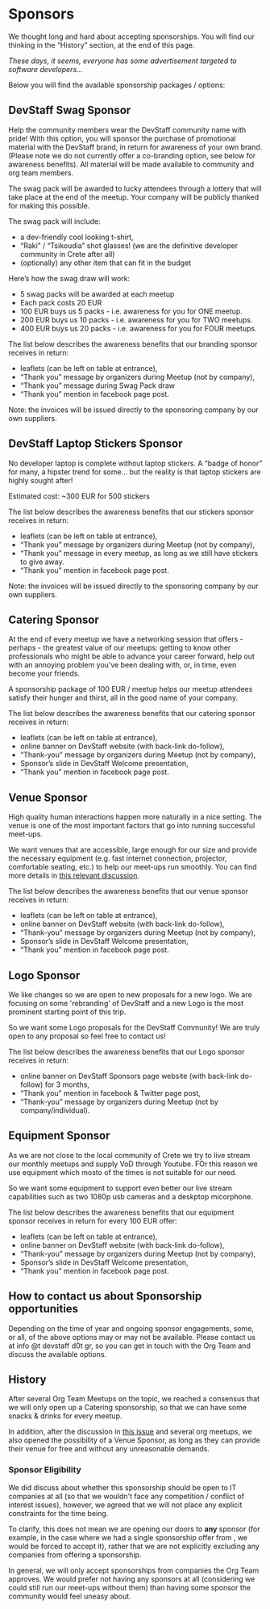 # Sponsors

We thought long and hard about accepting sponsorships. You will find our thinking in the “History” section, at the end of this page. 

_These days, it seems, everyone has some advertisement targeted to software developers..._

Below you will find the available sponsorship packages / options: 

## DevStaff Swag Sponsor
Help the community members wear the DevStaff community name with pride! With this option, you will sponsor the purchase of promotional material with the DevStaff brand, in return for awareness of your own brand.  (Please note we do not currently offer a co-branding option, see below for awareness benefits). All material will be made available to community and org team members.

The swag pack will be awarded to lucky attendees through a lottery that will take place at the end of the meetup. Your company will be publicly thanked for making this possible. 

The swag pack will include: 
* a dev-friendly cool looking t-shirt, 
* “Raki” / “Tsikoudia” shot glasses! (we are the definitive developer community in Crete after all) 
* (optionally) any other item that can fit in the budget

Here’s how the swag draw will work: 
* 5 swag packs will be awarded at each meetup
* Each pack costs 20 EUR
* 100 EUR buys us 5 packs - i.e. awareness for you for ONE meetup. 
* 200 EUR buys us 10 packs - i.e. awareness for you for TWO meetups. 
* 400 EUR buys us 20 packs - i.e. awareness for you for FOUR meetups. 

The list below describes the awareness benefits that our branding sponsor receives in return:
* leaflets (can be left on table at entrance),
* “Thank you” message by organizers during Meetup (not by company),
* “Thank you” message during Swag Pack draw
* “Thank you” mention in facebook page post.

Note: the invoices will be issued directly to the sponsoring company by our own suppliers. 

## DevStaff Laptop Stickers Sponsor
No developer laptop is complete without laptop stickers. A “badge of honor” for many, a hipster trend for some… but the reality is that laptop stickers are highly sought after! 

Estimated cost: ~300 EUR for 500 stickers

The list below describes the awareness benefits that our stickers sponsor receives in return:
* leaflets (can be left on table at entrance),
* “Thank you” message by organizers during Meetup (not by company),
* “Thank you” message in every meetup, as long as we still have stickers to give away.
* “Thank you” mention in facebook page post.

Note: the invoices will be issued directly to the sponsoring company by our own suppliers. 


## Catering Sponsor
At the end of every meetup we have a networking session that offers - perhaps - the greatest value of our meetups: getting to know other professionals who might be able to advance your career forward, help out with an annoying problem you’ve been dealing with, or, in time, even become your friends. 

A sponsorship package of 100 EUR / meetup helps our meetup attendees satisfy their hunger and thirst, all in the good name of your company. 

The list below describes the awareness benefits that our catering sponsor receives in return:
* leaflets (can be left on table at entrance),
* online banner on DevStaff website (with back-link do-follow),
* “Thank-you” message by organizers during Meetup (not by company),
* Sponsor’s slide in DevStaff Welcome presentation,
* “Thank you” mention in facebook page post.

## Venue Sponsor
High quality human interactions happen more naturally in a nice setting. The venue is one of the most important factors that go into running successful meet-ups. 

We want venues that are accessible, large enough for our size and provide the necessary equipment (e.g. fast internet connection, projector, comfortable seating, etc.) to help our meet-ups run smoothly. You can find more details in [this relevant discussion](https://github.com/devstaff-crete/DevStaff-Heraklion/issues/185). 

The list below describes the awareness benefits that our venue sponsor receives in return:
* leaflets (can be left on table at entrance),
* online banner on DevStaff website (with back-link do-follow),
* “Thank-you” message by organizers during Meetup (not by company),
* Sponsor’s slide in DevStaff Welcome presentation,
* “Thank you” mention in facebook page post.

## Logo Sponsor
We like changes so we are open to new proposals for a new logo. We are focusing on some 'rebranding' of DevStaff and a new Logo is the most prominent starting point of this trip. 

So we want some Logo proposals for the DevStaff Community! We are truly open to any proposal so feel free to contact us!

The list below describes the awareness benefits that our Logo sponsor receives in return:
* online banner on DevStaff Sponsors page website (with back-link do-follow) for 3 months,
* “Thank you” mention in facebook & Twitter page post,
* “Thank-you” message by organizers during Meetup (not by company/individual).

## Equipment Sponsor
As we are not close to the local community of Crete we try to live stream our monthly meetups and supply VoD through Youtube. FOr this reason we use equipment which mosto of the times is not suitable for our need.

So we want some equipment to support even better our live stream capabilities such as two 1080p usb cameras and a deskptop micorphone.

The list below describes the awareness benefits that our equipment sponsor receives in return for every 100 EUR offer:
* leaflets (can be left on table at entrance),
* online banner on DevStaff website (with back-link do-follow),
* “Thank-you” message by organizers during Meetup (not by company),
* Sponsor’s slide in DevStaff Welcome presentation,
* “Thank you” mention in facebook page post.

## How to contact us about Sponsorship opportunities
Depending on the time of year and ongoing sponsor engagements, some, or all, of the above options may or may not be available. Please contact us at info @t devstaff d0t gr, so you can get in touch with the Org Team and discuss the available options. 

## History 
After several Org Team Meetups on the topic, we reached a consensus that we will only open up a Catering sponsorship, 
so that we can have some snacks & drinks for every meetup. 

In addition, after the discussion in [this issue](https://github.com/devstaff-crete/DevStaff-Heraklion/issues/185) and several org meetups, we also opened the possibility of a Venue Sponsor, as long as they can provide their venue for free and without any unreasonable demands. 

### Sponsor Eligibility
We did discuss about whether this sponsorship should be open to IT companies at all (so that we wouldn't face any competition / 
conflict of interest issues), however, we agreed that we will not place any explicit constraints for the time being. 

To clarify, this does not mean we are opening our doors to **any** sponsor (for example, in the case where we had a single 
sponsorship offer from <name-some-unethical-company-here>, we would be forced to accept it), rather that we are not explicitly
excluding any companies from offering a sponsorship. 

In general, we will only accept sponsorships from companies the Org Team approves. We would prefer not having any sponsors at all (considering we could still run our meet-ups without them) than having some sponsor the community would feel uneasy about. 
